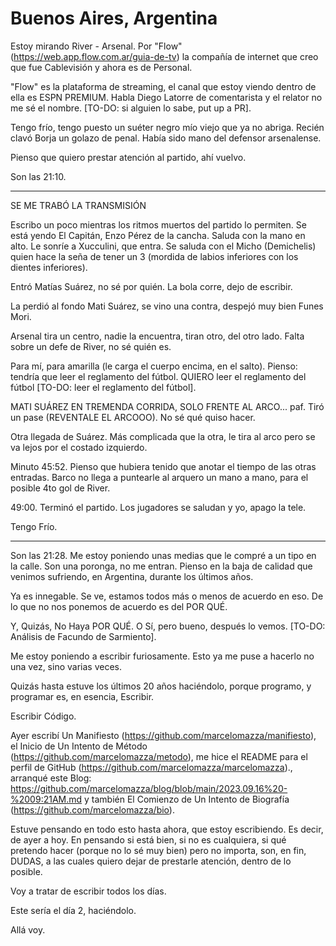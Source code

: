 # Buenos Aires, Argentina
Estoy mirando River - Arsenal. Por "Flow" (https://web.app.flow.com.ar/guia-de-tv) la compañía de internet que creo que fue Cablevisión y ahora es de Personal.

"Flow" es la plataforma de streaming, el canal que estoy viendo dentro de ella es ESPN PREMIUM. Habla Diego Latorre de comentarista y el relator no me sé el nombre. [TO-DO: si alguien lo sabe, put up a PR].

Tengo frío, tengo puesto un suéter negro mío viejo que ya no abriga. Recién clavó Borja un golazo de penal. Había sido mano del defensor arsenalense.

Pienso que quiero prestar atención al partido, ahí vuelvo.

Son las 21:10.

---

SE ME TRABÓ LA TRANSMISIÓN

Escribo un poco mientras los ritmos muertos del partido lo permiten. Se está yendo El Capitán, Enzo Pérez de la cancha. Saluda con la mano en alto. Le sonríe a Xucculini, que entra. Se saluda con el Micho (Demichelis) quien hace la seña de tener un 3 (mordida de labios inferiores con los dientes inferiores).

Entró Matías Suárez, no sé por quién. La bola corre, dejo de escribir.

La perdió al fondo Mati Suárez, se vino una contra, despejó muy bien Funes Mori.

Arsenal tira un centro, nadie la encuentra, tiran otro, del otro lado. Falta sobre un defe de River, no sé quién es.

Para mí, para amarilla (le carga el cuerpo encima, en el salto). Pienso: tendría que leer el reglamento del fútbol. QUIERO leer el reglamento del fútbol [TO-DO: leer el reglamento del fútbol].

MATI SUÁREZ EN TREMENDA CORRIDA, SOLO FRENTE AL ARCO... paf. Tiró un pase (REVENTALE EL ARCOOO). No sé qué quiso hacer.

Otra llegada de Suárez. Más complicada que la otra, le tira al arco pero se va lejos por el costado izquierdo.

Minuto 45:52. Pienso que hubiera tenido que anotar el tiempo de las otras entradas. Barco no llega a puntearle al arquero un mano a mano, para el posible 4to gol de River.

49:00. Terminó el partido. Los jugadores se saludan y yo, apago la tele.

Tengo Frío.

---

Son las 21:28. Me estoy poniendo unas medias que le compré a un tipo en la calle. Son una poronga, no me entran. Pienso en la baja de calidad que venimos sufriendo, en Argentina, durante los últimos años.

Ya es innegable. Se ve, estamos todos más o menos de acuerdo en eso. De lo que no nos ponemos de acuerdo es del POR QUÉ.

Y, Quizás, No Haya POR QUÉ. O Sí, pero bueno, después lo vemos. [TO-DO: Análisis de Facundo de Sarmiento].

Me estoy poniendo a escribir furiosamente. Esto ya me puse a hacerlo no una vez, sino varias veces.

Quizás hasta estuve los últimos 20 años haciéndolo, porque programo, y programar es, en esencia, Escribir.

Escribir Código.

Ayer escribí Un Manifiesto (https://github.com/marcelomazza/manifiesto), el Inicio de Un Intento de Método (https://github.com/marcelomazza/metodo), me hice el README para el perfil de GitHub (https://github.com/marcelomazza/marcelomazza)., arranqué este Blog: https://github.com/marcelomazza/blog/blob/main/2023.09.16%20-%2009:21AM.md y también El Comienzo de Un Intento de Biografía (https://github.com/marcelomazza/bio).

Estuve pensando en todo esto hasta ahora, que estoy escribiendo. Es decir, de ayer a hoy. En pensando si está bien, si no es cualquiera, si qué pretendo hacer (porque no lo sé muy bien) pero no importa, son, en fin, DUDAS, a las cuales quiero dejar de prestarle atención, dentro de lo posible.

Voy a tratar de escribir todos los días.

Este sería el día 2, haciéndolo.

Allá voy.